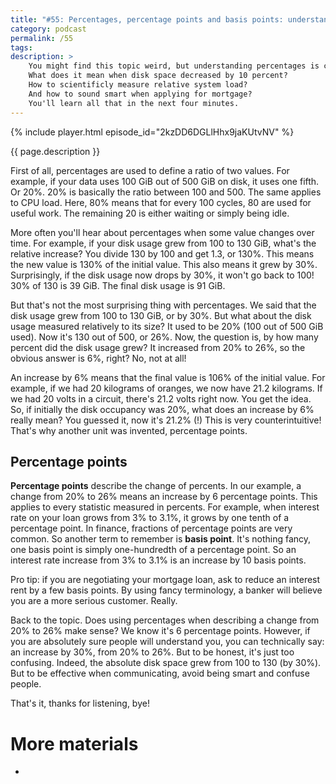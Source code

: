 ```yaml
---
title: "#55: Percentages, percentage points and basis points: understand your metrics"
category: podcast
permalink: /55
tags: 
description: >
    You might find this topic weird, but understanding percentages is crucial not only in banking.
    What does it mean when disk space decreased by 10 percent?
    How to scientificly measure relative system load?
    And how to sound smart when applying for mortgage?
    You'll learn all that in the next four minutes.
---
```


{% include player.html episode_id="2kzDD6DGLlHhx9jaKUtvNV" %}

{{ page.description }}

First of all, percentages are used to define a ratio of two values.
For example, if your data uses 100 GiB out of 500 GiB on disk, it uses one fifth.
Or 20%.
20% is basically the ratio between 100 and 500.
The same applies to CPU load.
Here, 80% means that for every 100 cycles, 80 are used for useful work.
The remaining 20 is either waiting or simply being idle.

More often you'll hear about percentages when some value changes over time.
For example, if your disk usage grew from 100 to 130 GiB, what's the relative increase?
You divide 130 by 100 and get 1.3, or 130%.
This means the new value is 130% of the initial value.
This also means it grew by 30%.
Surprisingly, if the disk usage now drops by 30%, it won't go back to 100!
30% of 130 is 39 GiB.
The final disk usage is 91 GiB.

But that's not the most surprising thing with percentages.
We said that the disk usage grew from 100 to 130 GiB, or by 30%.
But what about the disk usage measured relatively to its size?
It used to be 20% (100 out of 500 GiB used).
Now it's 130 out of 500, or 26%.
Now, the question is, by how many percent did the disk usage grew?
It increased from 20% to 26%, so the obvious answer is 6%, right?
No, not at all!

An increase by 6% means that the final value is 106% of the initial value.
For example, if we had 20 kilograms of oranges, we now have 21.2 kilograms.
If we had 20 volts in a circuit, there's 21.2 volts right now.
You get the idea.
So, if initially the disk occupancy was 20%, what does an increase by 6% really mean?
You guessed it, now it's 21.2% (!)
This is very counterintuitive!
That's why another unit was invented, percentage points.

## Percentage points

**Percentage points** describe the change of percents.
In our example, a change from 20% to 26% means an increase by 6 percentage points.
This applies to every statistic measured in percents.
For example, when interest rate on your loan grows from 3% to 3.1%, it grows by one tenth of a percentage point.
In finance, fractions of percentage points are very common.
So another term to remember is **basis point**.
It's nothing fancy, one basis point is simply one-hundredth of a percentage point.
So an interest rate increase from 3% to 3.1% is an increase by 10 basis points.

Pro tip: if you are negotiating your mortgage loan, ask to reduce an interest rent by a few basis points.
By using fancy terminology, a banker will believe you are a more serious customer.
Really.

Back to the topic.
Does using percentages when describing a change from 20% to 26% make sense?
We know it's 6 percentage points.
However, if you are absolutely sure people will understand you, you can technically say:
an increase by 30%, from 20% to 26%.
But to be honest, it's just too confusing.
Indeed, the absolute disk space grew from 100 to 130 (by 30%).
But to be effective when communicating, avoid being smart and confuse people.

That's it, thanks for listening, bye!

# More materials

* []()
